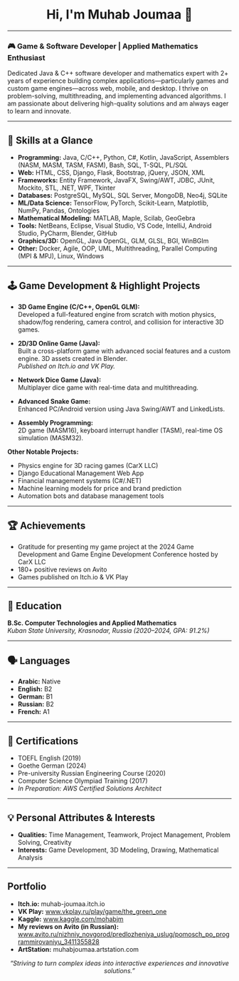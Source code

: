 <h1 align="center">Hi, I'm Muhab Joumaa 👋</h1>

---

### 🎮 Game & Software Developer | Applied Mathematics Enthusiast

Dedicated Java & C++ software developer and mathematics expert with 2+ years of experience building complex applications—particularly games and custom game engines—across web, mobile, and desktop. I thrive on problem-solving, multithreading, and implementing advanced algorithms. I am passionate about delivering high-quality solutions and am always eager to learn and innovate.

---

## 🚀 Skills at a Glance

- **Programming:** Java, C/C++, Python, C#, Kotlin, JavaScript, Assemblers (NASM, MASM, TASM, FASM), Bash, SQL, T-SQL, PL/SQL
- **Web:** HTML, CSS, Django, Flask, Bootstrap, jQuery, JSON, XML
- **Frameworks:** Entity Framework, JavaFX, Swing/AWT, JDBC, JUnit, Mockito, STL, .NET, WPF, Tkinter
- **Databases:** PostgreSQL, MySQL, SQL Server, MongoDB, Neo4j, SQLite
- **ML/Data Science:** TensorFlow, PyTorch, Scikit-Learn, Matplotlib, NumPy, Pandas, Ontologies
- **Mathematical Modeling:** MATLAB, Maple, Scilab, GeoGebra
- **Tools:** NetBeans, Eclipse, Visual Studio, VS Code, IntelliJ, Android Studio, PyCharm, Blender, GitHub
- **Graphics/3D:** OpenGL, Java OpenGL, GLM, GLSL, BGI, WinBGIm
- **Other:** Docker, Agile, OOP, UML, Multithreading, Parallel Computing (MPI & MPJ), Linux, Windows

---

## 🕹️ Game Development & Highlight Projects

- **3D Game Engine (C/C++, OpenGL GLM):**  
  Developed a full-featured engine from scratch with motion physics, shadow/fog rendering, camera control, and collision for interactive 3D games.

- **2D/3D Online Game (Java):**  
  Built a cross-platform game with advanced social features and a custom engine. 3D assets created in Blender.  
  _Published on Itch.io and VK Play._

- **Network Dice Game (Java):**  
  Multiplayer dice game with real-time data and multithreading.

- **Advanced Snake Game:**  
  Enhanced PC/Android version using Java Swing/AWT and LinkedLists.

- **Assembly Programming:**  
  2D game (MASM16), keyboard interrupt handler (TASM), real-time OS simulation (MASM32).

**Other Notable Projects:**
- Physics engine for 3D racing games (CarX LLC)
- Django Educational Management Web App
- Financial management systems (C#/.NET)
- Machine learning models for price and brand prediction
- Automation bots and database management tools

---

## 🏆 Achievements

- Gratitude for presenting my game project at the 2024 Game Development and Game Engine Development Conference hosted by CarX LLC
- 180+ positive reviews on Avito
- Games published on Itch.io & VK Play

---

## 📘 Education

**B.Sc. Computer Technologies and Applied Mathematics**  
*Kuban State University, Krasnodar, Russia (2020–2024, GPA: 91.2%)*

---

## 🗣️ Languages

- **Arabic:** Native
- **English:** B2
- **German:** B1
- **Russian:** B2
- **French:** A1

---

## 📜 Certifications

- TOEFL English (2019)
- Goethe German (2024)
- Pre-university Russian Engineering Course (2020)
- Computer Science Olympiad Training (2017)
- *In Preparation: AWS Certified Solutions Architect*

---

## 💡 Personal Attributes & Interests

- **Qualities:** Time Management, Teamwork, Project Management, Problem Solving, Creativity
- **Interests:** Game Development, 3D Modeling, Drawing, Mathematical Analysis

---

## Portfolio

- **Itch.io:** muhab-joumaa.itch.io
- **VK Play:** www.vkplay.ru/play/game/the_green_one
- **Kaggle:** www.kaggle.com/mohabjm
- **My reviews on Avito (in Russian):** www.avito.ru/nizhniy_novgorod/predlozheniya_uslug/pomosch_po_programmirovaniyu_3411355828
- **ArtStation:** muhabjoumaa.artstation.com

<p align="center">
  <em>“Striving to turn complex ideas into interactive experiences and innovative solutions.”</em>
</p>
